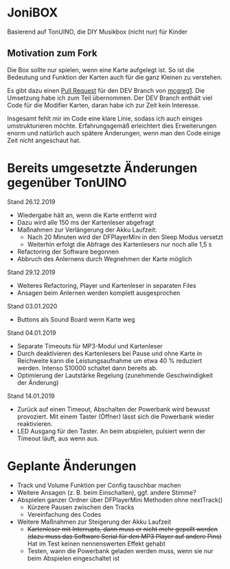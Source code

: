 # JoniBOX
Basierend auf TonUINO, die DIY Musikbox (nicht nur) für Kinder

## Motivation zum Fork
Die Box sollte nur spielen, wenn eine Karte aufgelegt ist.
So ist die Bedeutung und Funktion der Karten auch für die ganz Kleinen zu verstehen.

Es gibt dazu einen [Pull Request](https://github.com/xfjx/TonUINO/pull/36) für den DEV Branch von [mcgreg1](https://github.com/mcgreg1).
Die Umsetzung habe ich zum Teil übernommen.
Der DEV Branch enthält viel Code für die Modifier Karten, daran habe ich zur Zeit kein Interesse.

Insgesamt fehlt mir im Code eine klare Linie, sodass ich auch einiges umstrukturieren möchte.
Erfahrungsgemäß erleichtert dies Erweiterungen enorm und natürlich auch spätere Änderungen, wenn man den Code einige Zeit nicht angeschaut hat.


# Bereits umgesetzte Änderungen gegenüber TonUINO
Stand 26.12.2019
- Wiedergabe hält an, wenn die Karte entfernt wird
- Dazu wird alle 150 ms der Kartenleser abgefragt
- Maßnahmen zur Verlängerung der Akku Laufzeit:
    - Nach 20 Minuten wird der DFPlayerMini in den Sleep Modus versetzt
    - Weiterhin erfolgt die Abfrage des Kartenlesers nur noch alle 1,5 s
- Refactoring der Software begonnen
- Abbruch des Anlernens durch Wegnehmen der Karte möglich

Stand 29.12.2019
- Weiteres Refactoring, Player und Kartenleser in separaten Files
- Ansagen beim Anlernen werden komplett ausgesprochen  

Stand 03.01.2020
- Buttons als Sound Board wenn Karte weg  

Stand 04.01.2019
- Separate Timeouts für MP3-Modul und Kartenleser
- Durch deaktivieren des Kartenlesers bei Pause und ohne Karte in Reichweite kann die Leistungsaufnahme um etwa 40 % reduziert werden. Intenso S10000 schaltet dann bereits ab.
- Optimierung der Lautstärke Regelung (zunehmende Geschwindigkeit der Änderung)

Stand 14.01.2019
- Zurück auf einen Timeout, Abschalten der Powerbank wird bewusst provoziert. Mit einem Taster (Öffner) lässt sich die Powerbank wieder reaktivieren.
- LED Ausgang für den Taster. An beim abspielen, pulsiert wenn der Timeout läuft, aus wenn aus.

# Geplante Änderungen
- Track und Volume Funktion per Config tauschbar machen 
- Weitere Ansagen (z. B. beim Einschalten), ggf. andere Stimme?
- Abspielen ganzer Ordner über DFPlayerMini Methoden ohne nextTrack()
    - Kürzere Pausen zwischen den Tracks
    - Vereinfachung des Codes
- Weitere Maßnahmen zur Steigerung der Akku Laufzeit
    - ~~Kartenleser mit Interrupts, dann muss er nicht mehr gepollt werden
      (dazu muss das Software Serial für den MP3 Player auf andere Pins)~~
      Hat im Test keinen nennenswerten Effekt gehabt
    - Testen, wann die Powerbank geladen werden muss, wenn sie nur beim Abspielen eingeschaltet ist
